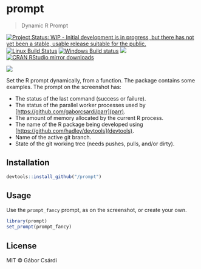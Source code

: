 
# prompt

> Dynamic R Prompt

[![Project Status: WIP - Initial development is in progress, but there has not yet been a stable, usable release suitable for the public.](http://www.repostatus.org/badges/latest/wip.svg)](http://www.repostatus.org/#wip)
[![Linux Build Status](https://travis-ci.org//prompt.svg?branch=master)](https://travis-ci.org//prompt)
[![Windows Build status](https://ci.appveyor.com/api/projects/status/github//prompt?svg=true)](https://ci.appveyor.com/project//prompt)
[![](http://www.r-pkg.org/badges/version/prompt)](http://www.r-pkg.org/pkg/prompt)
[![CRAN RStudio mirror downloads](http://cranlogs.r-pkg.org/badges/prompt)](http://www.r-pkg.org/pkg/prompt)

![](/inst/prompt-screenshot-png)

Set the R prompt dynamically, from a function. The package contains some
examples. The prompt on the screenshot has:
* The status of the last command (success or failure).
* The status of the parallel worker processes used by
  [https://github.com/gaborcsardi/parr](parr).
* The amount of memory allocated by the current R process.
* The name of the R package being developed using
  [https://github.com/hadley/devtools](devtools).
* Name of the active git branch.
* State of the git working tree (needs pushes, pulls, and/or dirty).

## Installation

```r
devtools::install_github("/prompt")
```

## Usage

Use the `prompt_fancy` prompt, as on the screenshot, or create your own.

```r
library(prompt)
set_prompt(prompt_fancy)
```

## License

MIT © Gábor Csárdi
